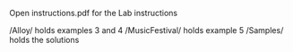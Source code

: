Open instructions.pdf for the Lab instructions

/Alloy/ holds examples 3 and 4
/MusicFestival/ holds example 5
/Samples/ holds the solutions